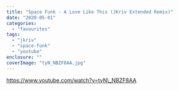 ```yaml
---
title: "Space Funk - A Love Like This (JKriv Extended Remix)"
date: "2020-05-01"
categories: 
  - "favourites"
tags: 
  - "jkriv"
  - "space-funk"
  - "youtube"
enclosure: ""
coverImage: "tyN_NBZF8AA.jpg"
---
```


https://www.youtube.com/watch?v=tyN\_NBZF8AA
